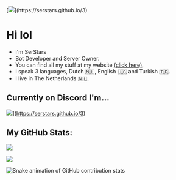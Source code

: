 [![](https://readme-typing-svg.demolab.com?font=Fira+Code&weight=100&size=110&duration=1000&pause=1500&color=F7F7F7&width=3500&height=300&lines=Hey+there!+%F0%9F%91%8B;I'm+SerStars.;A+Discord+Bot+Developer+and+Server+Owner!;You+can+find+all+my+stuff+at+my+website!+(click+here).)](https://serstars.github.io/3)

# Hi lol
- I'm SerStars
- Bot Developer and Server Owner.
- You can find all my stuff at my website [(click here)](https://serstars.github.io/3).
- I speak 3 languages, Dutch 🇳🇱, English 🇺🇸 and Turkish 🇹🇷.
- I live in The Netherlands 🇳🇱.

## Currently on Discord I'm...
[![](https://lanyard.cnrad.dev/api/861631850681729045)](https://serstars.github.io/3)](https://serstars.github.io/3)

## My GitHub Stats:
[![](https://github-readme-stats.vercel.app/api?username=SerStars&show_icons=true&bg_color=00000000)](https://serstars.github.io/3)

[![](https://skillicons.dev/icons?i=discord,twitter,vscode,github,py)](https://serstars.github.io/3)

![Snake animation of GitHub contribution stats](https://raw.githubusercontent.com/SerStars/SerStars/output/snake.svg)
